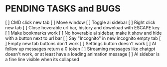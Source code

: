 # PENDING TASKS and BUGS

[ ] CMD click new tab
[ ] Move window
[ ] Toggle ai sidebar
[ ] Right click new tab
[ ] Close hoverable url bar, history and download with ESCAPE key
[ ] Make bookmarks work
[ ] No hoverable ai sidebar, make it show and hide with a button next to url bar
[ ] Say "Incognito" in new incognito empty tab
[ ] Empty new tab buttons don't work
[ ] Settings button doesn't work
[ ] AI follow up messages return a 0 token
[ ] Streaming messages like chatgpt doesn't work, or at least have a loading animation message
[ ] AI sidebar is a fine line visible when its collapsed
